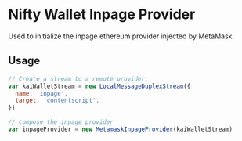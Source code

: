 # Nifty Wallet Inpage Provider

Used to initialize the inpage ethereum provider injected by MetaMask.

## Usage

```javascript
// Create a stream to a remote provider:
var kaiWalletStream = new LocalMessageDuplexStream({
  name: 'inpage',
  target: 'contentscript',
})

// compose the inpage provider
var inpageProvider = new MetamaskInpageProvider(kaiWalletStream)
```
